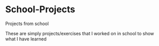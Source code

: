 # School-Projects
Projects from school

These are simply projects/exercises that I worked on in school to show what I have learned
